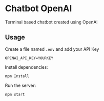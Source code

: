# Chatbot OpenAI

Terminal based chatbot created using OpenAI

## Usage

Create a file named `.env` and add your API Key

```
OPENAI_API_KEY=YOURKEY
```

Install dependencies:

```bash
npm Install
```

Run the server:

```bash
npm start
```
